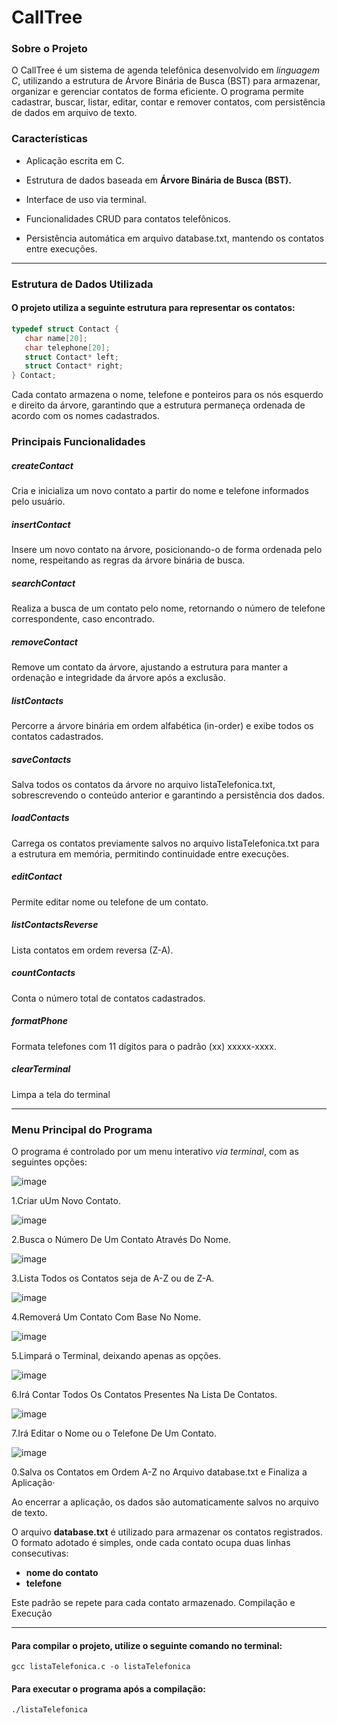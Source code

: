 # CallTree

### Sobre o Projeto

O CallTree é um sistema de agenda telefônica desenvolvido em *linguagem C*, utilizando a estrutura de Árvore Binária de Busca (BST) para armazenar, organizar e gerenciar contatos de forma eficiente. O programa permite cadastrar, buscar, listar, editar, contar e remover contatos, com persistência de dados em arquivo de texto.

### Características

 *   Aplicação escrita em C.

 *   Estrutura de dados baseada em **Árvore Binária de Busca (BST).**

 *   Interface de uso via terminal.

 *   Funcionalidades CRUD para contatos telefônicos.

 *  Persistência automática em arquivo database.txt, mantendo os contatos entre execuções.

---

### Estrutura de Dados Utilizada

#### O projeto utiliza a seguinte estrutura para representar os contatos:


 ```c
typedef struct Contact {                                                                                    
    char name[20];                                                                                         
    char telephone[20];                                                                                    
    struct Contact* left;                                                                                  
    struct Contact* right;                                                                              
} Contact;
 ```



  Cada contato armazena o nome, telefone e ponteiros para os nós esquerdo e direito da árvore, garantindo que a estrutura permaneça ordenada de acordo com os nomes cadastrados.

### Principais Funcionalidades

##### createContact

Cria e inicializa um novo contato a partir do nome e telefone informados pelo usuário.

##### insertContact

Insere um novo contato na árvore, posicionando-o de forma ordenada pelo nome, respeitando as regras da árvore binária de busca.

##### searchContact

Realiza a busca de um contato pelo nome, retornando o número de telefone correspondente, caso encontrado.

##### removeContact

Remove um contato da árvore, ajustando a estrutura para manter a ordenação e integridade da árvore após a exclusão.

##### listContacts

Percorre a árvore binária em ordem alfabética (in-order) e exibe todos os contatos cadastrados.

##### saveContacts

Salva todos os contatos da árvore no arquivo listaTelefonica.txt, sobrescrevendo o conteúdo anterior e garantindo a persistência dos dados.

##### loadContacts

Carrega os contatos previamente salvos no arquivo listaTelefonica.txt para a estrutura em memória, permitindo continuidade entre execuções.

##### editContact
Permite editar nome ou telefone de um contato.

##### listContactsReverse
Lista contatos em ordem reversa (Z-A).

##### countContacts
Conta o número total de contatos cadastrados.

##### formatPhone
Formata telefones com 11 dígitos para o padrão (xx) xxxxx-xxxx.

##### clearTerminal

Limpa a tela do terminal

---
### Menu Principal do Programa

O programa é controlado por um menu interativo *via terminal*, com as seguintes opções:
 
![image](https://github.com/user-attachments/assets/07493e1c-eb7f-47b7-84a8-70e31c6d7b1b)

1.Criar uUm Novo Contato.

![image](https://github.com/user-attachments/assets/bcf329f2-d954-441d-b67f-3361244ab20d)

2.Busca o Número De Um Contato Através Do Nome.

![image](https://github.com/user-attachments/assets/388e1f36-81d7-4e86-9257-07777e34ed35)

3.Lista Todos os Contatos seja de A-Z ou de Z-A.

![image](https://github.com/user-attachments/assets/f0b7dba0-0ff3-48bf-8585-37c34a95f813)

4.Removerá Um Contato Com Base No Nome.

![image](https://github.com/user-attachments/assets/10d2c9fd-9c9a-47b1-8b60-caaa5c91e5d0)

5.Limpará o Terminal, deixando apenas as opções.

![image](https://github.com/user-attachments/assets/6e44fc2a-da56-45d7-9a06-9f24ffe1543d)

6.Irá Contar Todos Os Contatos Presentes Na Lista De Contatos.

![image](https://github.com/user-attachments/assets/baa5dfd2-2d36-4e74-a72e-343ee1bec87c)

7.Irá Editar o Nome ou o Telefone De Um Contato.

![image](https://github.com/user-attachments/assets/2947bdc7-40dc-4018-9e76-624de2f6daf6)

0.Salva os Contatos em Ordem A-Z no Arquivo database.txt e Finaliza a Aplicação·

Ao encerrar a aplicação, os dados são automaticamente salvos no arquivo de texto.

O arquivo **database.txt** é utilizado para armazenar os contatos registrados. O formato adotado é simples, onde cada contato ocupa duas linhas consecutivas:

* **nome do contato**
* **telefone**

Este padrão se repete para cada contato armazenado.
Compilação e Execução

---

#### Para compilar o projeto, utilize o seguinte comando no terminal:

`gcc listaTelefonica.c -o listaTelefonica`

#### Para executar o programa após a compilação:

`./listaTelefonica`

